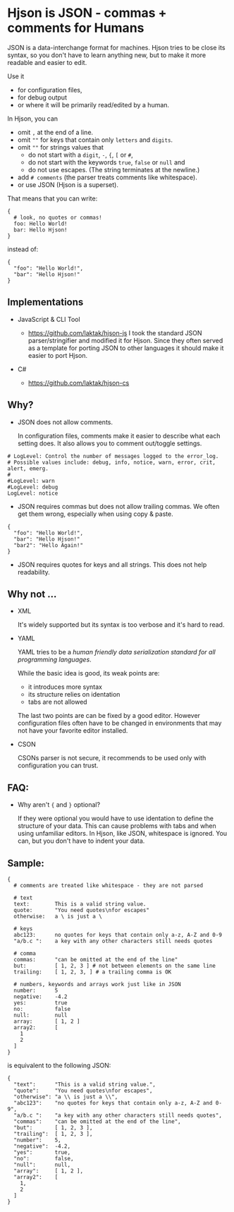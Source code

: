 
# Hjson is JSON - commas + comments for Humans

JSON is a data-interchange format for machines. Hjson tries to be close its syntax, so you don't have to learn anything new, but to make it more readable and easier to edit.

Use it

- for configuration files,
- for debug output
- or where it will be primarily read/edited by a human.

In Hjson, you can

- omit `,` at the end of a line.
- omit `""` for keys that contain only `letters` and `digits`.
- omit `""` for strings values that
  - do not start with a `digit`, `-`, `{`, `[` or `#`,
  - do not start with the keywords `true`, `false` or `null` and
  - do not use escapes.
  (The string terminates at the newline.)
- add `# comments`  (the parser treats comments like whitespace).
- or use JSON (Hjson is a superset).


That means that you can write:
```
{
  # look, no quotes or commas!
  foo: Hello World!
  bar: Hello Hjson!
}
```

instead of:
```
{
  "foo": "Hello World!",
  "bar": "Hello Hjson!"
}
```

## Implementations

- JavaScript & CLI Tool
  - https://github.com/laktak/hjson-js
  I took the standard JSON parser/stringifier and modified it for Hjson. Since they often served as a template for porting JSON to other languages it should make it easier to port Hjson.

- C#
  - https://github.com/laktak/hjson-cs

## Why?

- JSON does not allow comments.

  In configuration files, comments make it easier to describe what each setting does. It also allows you to comment out/toggle settings.

```
# LogLevel: Control the number of messages logged to the error_log.
# Possible values include: debug, info, notice, warn, error, crit, alert, emerg.
#
#LogLevel: warn
#LogLevel: debug
LogLevel: notice
```

- JSON requires commas but does not allow trailing commas. We often get them wrong, especially when using copy & paste.

```
{
  "foo": "Hello World!",
  "bar": "Hello Hjson!"
  "bar2": "Hello Again!"
}
```

- JSON requires quotes for keys and all strings. This does not help readability.

## Why not ...

- XML

  It's widely supported but its syntax is too verbose and it's hard to read.

- YAML

  YAML tries to be a *human friendly data serialization standard for all programming languages*.

  While the basic idea is good, its weak points are:

  - it introduces more syntax
  - its structure relies on identation
  - tabs are not allowed

  The last two points are can be fixed by a good editor. However configuration files often have to be changed in environments that may not have your favorite editor installed.

- CSON

  CSONs parser is not secure, it recommends to be used only with configuration you can trust.

## FAQ:

- Why aren't `{` and `}` optional?

  If they were optional you would have to use identation to define the structure of your data. This can cause problems with tabs and when using unfamiliar editors. In Hjson, like JSON, whitespace is ignored. You can, but you don't have to indent your data.

## Sample:

```
{
  # comments are treated like whitespace - they are not parsed

  # text
  text:        This is a valid string value.
  quote:       "You need quotes\nfor escapes"
  otherwise:   a \ is just a \

  # keys
  abc123:      no quotes for keys that contain only a-z, A-Z and 0-9
  "a/b.c ":    a key with any other characters still needs quotes

  # comma
  commas:      "can be omitted at the end of the line"
  but:         [ 1, 2, 3 ] # not between elements on the same line
  trailing:    [ 1, 2, 3, ] # a trailing comma is OK

  # numbers, keywords and arrays work just like in JSON
  number:      5
  negative:    -4.2
  yes:         true
  no:          false
  null:        null
  array:       [ 1, 2 ]
  array2:      [
    1
    2
  ]
}
```

is equivalent to the following JSON:

```
{
  "text":      "This is a valid string value.",
  "quote":     "You need quotes\nfor escapes",
  "otherwise": "a \\ is just a \\",
  "abc123":    "no quotes for keys that contain only a-z, A-Z and 0-9",
  "a/b.c ":    "a key with any other characters still needs quotes",
  "commas":    "can be omitted at the end of the line",
  "but":       [ 1, 2, 3 ],
  "trailing":  [ 1, 2, 3 ],
  "number":    5,
  "negative":  -4.2,
  "yes":       true,
  "no":        false,
  "null":      null,
  "array":     [ 1, 2 ],
  "array2":    [
    1,
    2
  ]
}
```
